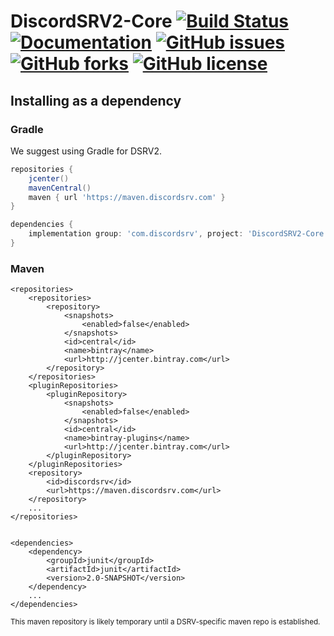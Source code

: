 # DiscordSRV2-Core [![Build Status](https://travis-ci.org/DiscordSRV/DiscordSRV2-Core.svg?branch=master)](https://travis-ci.org/DiscordSRV/DiscordSRV2-Core) [![Documentation](https://img.shields.io/badge/docs-live-blue.svg)](https://ci.scarsz.me/job/DiscordSRV2-Core/javadoc/) [![GitHub issues](https://img.shields.io/github/issues/DiscordSRV/DiscordSRV2-Core.svg)](https://github.com/DiscordSRV/DiscordSRV2-Core/issues) [![GitHub forks](https://img.shields.io/github/forks/DiscordSRV/DiscordSRV2-Core.svg)](https://github.com/DiscordSRV/DiscordSRV2-Core/network) [![GitHub license](https://img.shields.io/github/license/DiscordSRV/DiscordSRV2-Core.svg)](https://github.com/DiscordSRV/DiscordSRV2-Core/blob/master/LICENSE)


## Installing as a dependency

### Gradle

We suggest using Gradle for DSRV2.

```groovy
repositories {
    jcenter()
    mavenCentral()
    maven { url 'https://maven.discordsrv.com' }
}

dependencies {
    implementation group: 'com.discordsrv', project: 'DiscordSRV2-Core', version: '2.0-SNAPSHOT'
}
```

### Maven

```mxml
<repositories>
    <repositories>
        <repository>
            <snapshots>
                <enabled>false</enabled>
            </snapshots>
            <id>central</id>
            <name>bintray</name>
            <url>http://jcenter.bintray.com</url>
        </repository>
    </repositories>
    <pluginRepositories>
        <pluginRepository>
            <snapshots>
                <enabled>false</enabled>
            </snapshots>
            <id>central</id>
            <name>bintray-plugins</name>
            <url>http://jcenter.bintray.com</url>
        </pluginRepository>
    </pluginRepositories>
    <repository>
        <id>discordsrv</id>
        <url>https://maven.discordsrv.com</url>
    </repository>
    ...
</repositories>


<dependencies>
    <dependency>
        <groupId>junit</groupId>
        <artifactId>junit</artifactId>
        <version>2.0-SNAPSHOT</version>
    </dependency>
    ...
</dependencies>

```

<sub>This maven repository is likely temporary until a DSRV-specific maven repo is established.</sub>
